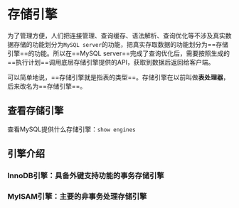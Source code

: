 # 存储引擎

为了管理方便，人们把连接管理、查询缓存、语法解析、查询优化等不涉及真实数据存储的功能划分为`MySQL server`的功能，把真实存取数据的功能划分为==存储引擎==的功能。所以在==MySQL server==完成了查询优化后，需要按照生成的==执行计划==调用底层存储引擎提供的API，获取到数据后返回给客户端。

可以简单地说，==存储引擎就是指表的类型==。存储引擎在以前叫做**表处理器**，后来改名为==存储引擎==。

## 查看存储引擎

查看MySQL提供什么存储引擎：`show engines`

## 引擎介绍

### InnoDB引擎：具备外键支持功能的事务存储引擎

### MyISAM引擎：主要的非事务处理存储引擎
